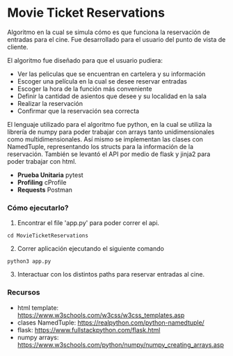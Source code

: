 # Movie Ticket Reservations
Algoritmo en la cual se simula cómo es que funciona la reservación de entradas para el cine. Fue desarrollado para el usuario del punto de vista de cliente.

El algoritmo fue diseñado para que el usuario pudiera:
- Ver las peliculas que se encuentran en cartelera y su información 
- Escoger una película en la cual se desee reservar entradas 
- Escoger la hora de la función más conveniente
- Definir la cantidad de asientos que desee y su localidad en la sala
- Realizar la reservación
- Confirmar que la reservación sea correcta

El lenguaje utilizado para el algoritmo fue python, en la cual se utiliza la librería de numpy para poder trabajar con arrays tanto unidimensionales como multidimensionales. Así mismo se implementan las clases con NamedTuple, representando los structs para la información de la reservación. También se levantó el API por medio de flask y jinja2 para poder trabajar con html.

- **Prueba Unitaria** pytest
- **Profiling** cProfile
- **Requests** Postman

### Cómo ejecutarlo?
1. Encontrar el file 'app.py' para poder correr el api.
```
cd MovieTicketReservations
```

2. Correr aplicación ejecutando el siguiente comando
```
python3 app.py
```

3. Interactuar con los distintos paths para reservar entradas al cine.

### Recursos
- html template: https://www.w3schools.com/w3css/w3css_templates.asp
- clases NamedTuple: https://realpython.com/python-namedtuple/
- flask: https://www.fullstackpython.com/flask.html
- numpy arrays: https://www.w3schools.com/python/numpy/numpy_creating_arrays.asp
